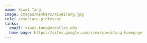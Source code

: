 ```yaml
---
name: Xiwei Tang
image: images/members/XiweiTang.jpg
role: associate-professor
links:
  email: xiwei.tang@utdallas.edu
  home-page: https://sites.google.com/view/xiweitang-homepage
---
```


